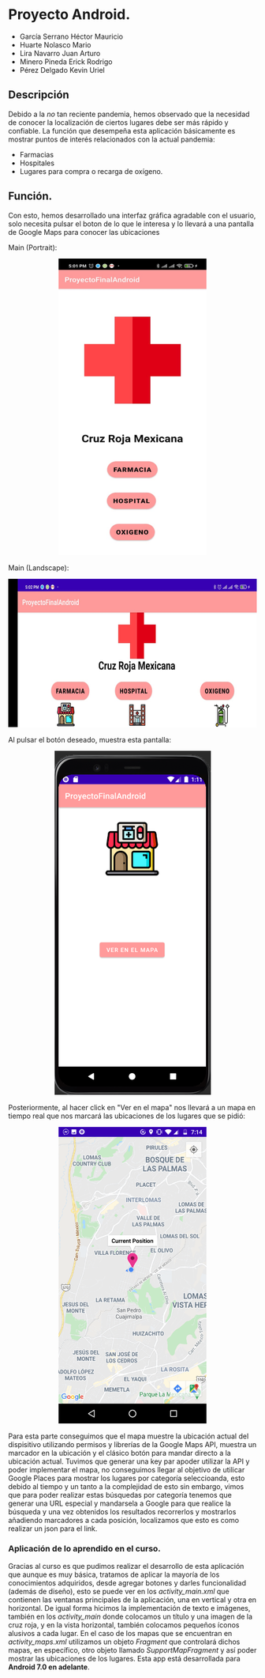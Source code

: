 # Proyecto Android.
- García Serrano Héctor Mauricio
- Huarte Nolasco Mario
- Lira Navarro Juan Arturo
- Minero Pineda Erick Rodrigo
- Pérez Delgado Kevin Uriel

## Descripción
Debido a la *no* tan reciente pandemia, hemos observado que la necesidad de conocer la localización de ciertos lugares debe ser más rápido y confiable.
La función que desempeña esta aplicación básicamente es mostrar puntos de interés relacionados con la actual pandemia: 
- Farmacias
- Hospitales
- Lugares para compra o recarga de oxígeno.

## Función.
Con esto, hemos desarrollado una interfaz gráfica agradable con el usuario, solo necesita pulsar el boton de lo que le interesa y lo llevará a una pantalla de Google Maps para conocer las ubicaciones

Main (Portrait):

<p align = "center">
    <img src="inicio.jpeg"  width="300" height="600"/>
</p>
Main (Landscape):

<p align = "center">
    <img src="inicio_horizontal.jpeg"  width="700" height="300"/>
</p>
Al pulsar el botón deseado, muestra esta pantalla:
<p align = "center">
    <img src="pant3.png">
</p>

Posteriormente, al hacer click en "Ver en el mapa" nos llevará a un mapa en tiempo real que nos marcará las ubicaciones de los lugares que se pidió:

<p align = "center">
    <img src="mapa.png"  width="300" height="600"/>
</p>

Para esta parte conseguimos que el mapa muestre la ubicación actual del dispisitivo utilizando permisos y librerías de la Google Maps API, muestra un marcador en la ubicación y el clásico botón para mandar directo  a la ubicación actual. Tuvimos que generar una key par apoder utilizar la API y poder implementar el mapa, no conseguimos llegar al objetivo de utilicar Google Places para mostrar los lugares por categoría seleccioanda, esto debido al tiempo y un tanto a la complejidad de esto sin embargo, vimos que para poder realizar estas búsquedas por categoría tenemos que generar una URL especial y mandarsela a Google para que realice la búsqueda y una vez obtenidos los resultados recorrerlos y mostrarlos añadiendo marcadores a cada posición, localizamos que esto es como realizar un json para el link.

### Aplicación de lo aprendido en el curso.
Gracias al curso es que pudimos realizar el desarrollo de esta aplicación que aunque es muy básica, tratamos de aplicar la mayoría de los conocimientos adquiridos, desde agregar botones y darles funcionalidad (además de diseño), esto se puede ver en los *activity_main.xml* que contienen las ventanas principales de la aplicación, una en vertical y otra en horizontal. De igual forma hicimos la implementación de texto e imágenes, también en los *activity_main* donde colocamos un título y una imagen de la cruz roja, y en la vista horizontal, también colocamos pequeños íconos alusivos a cada lugar.
En el caso de los mapas que se encuentran en *activity_maps.xml* utilizamos un objeto *Fragment* que controlará dichos mapas, en específico, otro objeto llamado *SupportMapFragment* y así poder mostrar las ubicaciones de los lugares. 
Esta app está desarrollada para __Android 7.0 en adelante__.
